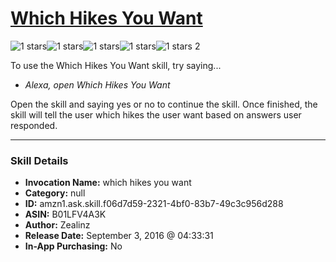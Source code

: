 # [Which Hikes You Want](http://alexa.amazon.com/#skills/amzn1.ask.skill.f06d7d59-2321-4bf0-83b7-49c3c956d288)
![1 stars](../../images/ic_star_black_18dp_1x.png)![1 stars](../../images/ic_star_border_black_18dp_1x.png)![1 stars](../../images/ic_star_border_black_18dp_1x.png)![1 stars](../../images/ic_star_border_black_18dp_1x.png)![1 stars](../../images/ic_star_border_black_18dp_1x.png) 2

To use the Which Hikes You Want skill, try saying...

* *Alexa, open Which Hikes You Want*

Open the skill and saying yes or no to continue the skill. Once finished, the skill will tell the user which hikes the user want based on answers user responded.

***

### Skill Details

* **Invocation Name:** which hikes you want
* **Category:** null
* **ID:** amzn1.ask.skill.f06d7d59-2321-4bf0-83b7-49c3c956d288
* **ASIN:** B01LFV4A3K
* **Author:** Zealinz
* **Release Date:** September 3, 2016 @ 04:33:31
* **In-App Purchasing:** No
